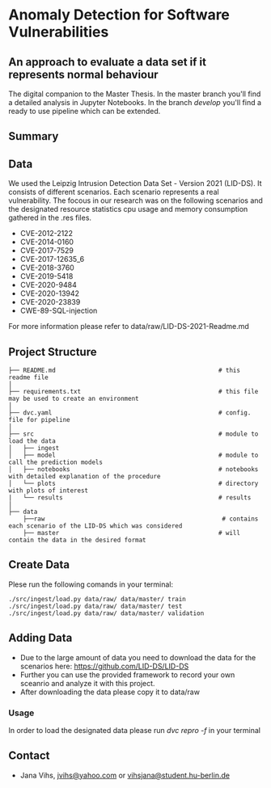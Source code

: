 # Anomaly Detection for Software Vulnerabilities 
## An approach to evaluate a data set if it represents normal behaviour

The digital companion to the Master Thesis.
In the master branch you'll find a detailed analysis in Jupyter Notebooks.
In the branch *develop* you'll find a ready to use pipeline which can be extended.


## Summary 


## Data 

We used the Leipzig Intrusion Detection Data Set - Version 2021 (LID-DS). It consists of different scenarios. Each scenario represents a real vulnerability. The focous in our research was on the following scenarios and the designated resource statistics cpu usage and memory consumption gathered in the .res files. 

* CVE-2012-2122
* CVE-2014-0160
* CVE-2017-7529
* CVE-2017-12635_6
* CVE-2018-3760
* CVE-2019-5418
* CVE-2020-9484
* CVE-2020-13942
* CVE-2020-23839
* CWE-89-SQL-injection


For more information please refer to data/raw/LID-DS-2021-Readme.md 


## Project Structure

    ├── README.md                                             # this readme file
    │    
    ├── requirements.txt                                      # this file may be used to create an environment
    │
    ├── dvc.yaml                                              # config. file for pipeline
    │
    ├── src                                                   # module to load the data 
    │   ├── ingest
    │   ├── model                                             # module to call the prediction models
    │   ├── notebooks                                         # notebooks with detailed explanation of the procedure
    │   └── plots                                             # directory with plots of interest 
    |   └── results                                           # results  
    │
    ├── data
        ├──raw                                                 # contains each scenario of the LID-DS which was considered
        ├── master                                            # will contain the data in the desired format

## Create Data

Plese run the following comands in your terminal:

```
./src/ingest/load.py data/raw/ data/master/ train
./src/ingest/load.py data/raw/ data/master/ test
./src/ingest/load.py data/raw/ data/master/ validation

```

## Adding Data 

* Due to the large amount of data you need to download the data for the scenarios here: https://github.com/LID-DS/LID-DS
* Further you can use the provided framework to record your own sceanrio and analyze it with this project. 
* After downloading the  data please copy it to data/raw

### Usage

In order to load the designated data please run *dvc repro -f* in your terminal

## Contact

* Jana Vihs, jvihs@yahoo.com or vihsjana@student.hu-berlin.de